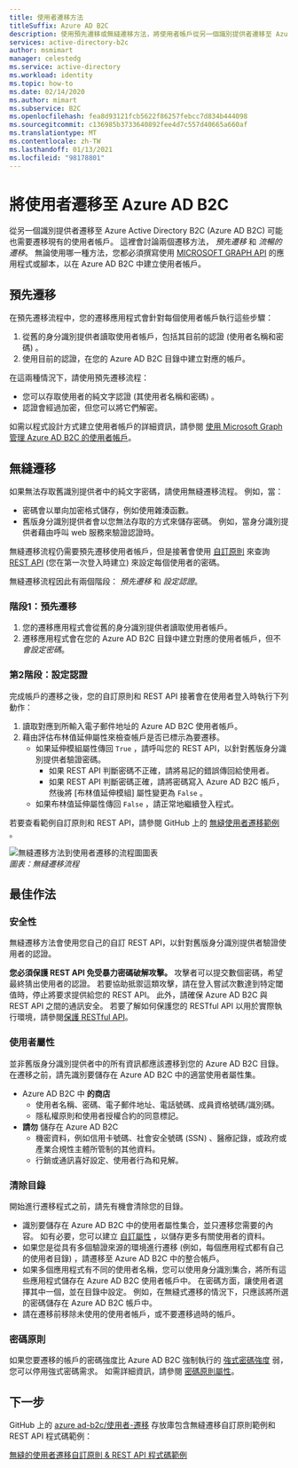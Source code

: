 ```yaml
---
title: 使用者遷移方法
titleSuffix: Azure AD B2C
description: 使用預先遷移或無縫遷移方法，將使用者帳戶從另一個識別提供者遷移至 Azure AD B2C。
services: active-directory-b2c
author: msmimart
manager: celestedg
ms.service: active-directory
ms.workload: identity
ms.topic: how-to
ms.date: 02/14/2020
ms.author: mimart
ms.subservice: B2C
ms.openlocfilehash: fea8d93121fcb5622f86257febcc7d834b444098
ms.sourcegitcommit: c136985b3733640892fee4d7c557d40665a660af
ms.translationtype: MT
ms.contentlocale: zh-TW
ms.lasthandoff: 01/13/2021
ms.locfileid: "98178801"
---
```

# <a name="migrate-users-to-azure-ad-b2c"></a>將使用者遷移至 Azure AD B2C

從另一個識別提供者遷移至 Azure Active Directory B2C (Azure AD B2C) 可能也需要遷移現有的使用者帳戶。 這裡會討論兩個遷移方法， *預先遷移* 和 *流暢的遷移*。 無論使用哪一種方法，您都必須撰寫使用 [MICROSOFT GRAPH API](manage-user-accounts-graph-api.md) 的應用程式或腳本，以在 Azure AD B2C 中建立使用者帳戶。

## <a name="pre-migration"></a>預先遷移

在預先遷移流程中，您的遷移應用程式會針對每個使用者帳戶執行這些步驟：

1. 從舊的身分識別提供者讀取使用者帳戶，包括其目前的認證 (使用者名稱和密碼) 。
1. 使用目前的認證，在您的 Azure AD B2C 目錄中建立對應的帳戶。

在這兩種情況下，請使用預先遷移流程：

- 您可以存取使用者的純文字認證 (其使用者名稱和密碼) 。
- 認證會經過加密，但您可以將它們解密。

如需以程式設計方式建立使用者帳戶的詳細資訊，請參閱 [使用 Microsoft Graph 管理 Azure AD B2C 的使用者帳戶](manage-user-accounts-graph-api.md)。

## <a name="seamless-migration"></a>無縫遷移

如果無法存取舊識別提供者中的純文字密碼，請使用無縫遷移流程。 例如，當：

- 密碼會以單向加密格式儲存，例如使用雜湊函數。
- 舊版身分識別提供者會以您無法存取的方式來儲存密碼。 例如，當身分識別提供者藉由呼叫 web 服務來驗證認證時。

無縫遷移流程仍需要預先遷移使用者帳戶，但是接著會使用 [自訂原則](custom-policy-get-started.md) 來查詢 [REST API](custom-policy-rest-api-intro.md) (您在第一次登入時建立) 來設定每個使用者的密碼。

無縫遷移流程因此有兩個階段： *預先遷移* 和 *設定認證*。

### <a name="phase-1-pre-migration"></a>階段1：預先遷移

1. 您的遷移應用程式會從舊的身分識別提供者讀取使用者帳戶。
1. 遷移應用程式會在您的 Azure AD B2C 目錄中建立對應的使用者帳戶，但不 *會設定密碼*。

### <a name="phase-2-set-credentials"></a>第2階段：設定認證

完成帳戶的遷移之後，您的自訂原則和 REST API 接著會在使用者登入時執行下列動作：

1. 讀取對應到所輸入電子郵件地址的 Azure AD B2C 使用者帳戶。
1. 藉由評估布林值延伸屬性來檢查帳戶是否已標示為要遷移。
    - 如果延伸模組屬性傳回 `True` ，請呼叫您的 REST API，以針對舊版身分識別提供者驗證密碼。
      - 如果 REST API 判斷密碼不正確，請將易記的錯誤傳回給使用者。
      - 如果 REST API 判斷密碼正確，請將密碼寫入 Azure AD B2C 帳戶，然後將 [布林值延伸模組] 屬性變更為 `False` 。
    - 如果布林值延伸屬性傳回 `False` ，請正常地繼續登入程式。

若要查看範例自訂原則和 REST API，請參閱 GitHub 上的 [無縫使用者遷移範例](https://aka.ms/b2c-account-seamless-migration) 。

![無縫遷移方法到使用者遷移的流程圖圖表](./media/user-migration/diagram-01-seamless-migration.png)<br />*圖表：無縫遷移流程*

## <a name="best-practices"></a>最佳作法

### <a name="security"></a>安全性

無縫遷移方法會使用您自己的自訂 REST API，以針對舊版身分識別提供者驗證使用者的認證。

**您必須保護 REST API 免受暴力密碼破解攻擊。** 攻擊者可以提交數個密碼，希望最終猜出使用者的認證。 若要協助抵禦這類攻擊，請在登入嘗試次數達到特定閾值時，停止將要求提供給您的 REST API。 此外，請確保 Azure AD B2C 與 REST API 之間的通訊安全。 若要了解如何保護您的 RESTful API 以用於實際執行環境，請參閱[保護 RESTful API](secure-rest-api.md)。

### <a name="user-attributes"></a>使用者屬性

並非舊版身分識別提供者中的所有資訊都應該遷移到您的 Azure AD B2C 目錄。 在遷移之前，請先識別要儲存在 Azure AD B2C 中的適當使用者屬性集。

- Azure AD B2C 中 **的商店**
  - 使用者名稱、密碼、電子郵件地址、電話號碼、成員資格號碼/識別碼。
  - 隱私權原則和使用者授權合約的同意標記。
- **請勿** 儲存在 Azure AD B2C
  - 機密資料，例如信用卡號碼、社會安全號碼 (SSN) 、醫療記錄，或政府或產業合規性主體所管制的其他資料。
  - 行銷或通訊喜好設定、使用者行為和見解。

### <a name="directory-clean-up"></a>清除目錄

開始進行遷移程式之前，請先有機會清除您的目錄。

- 識別要儲存在 Azure AD B2C 中的使用者屬性集合，並只遷移您需要的內容。 如有必要，您可以建立 [自訂屬性](user-flow-custom-attributes.md) ，以儲存更多有關使用者的資料。
- 如果您是從具有多個驗證來源的環境進行遷移 (例如，每個應用程式都有自己的使用者目錄) ，請遷移至 Azure AD B2C 中的整合帳戶。
- 如果多個應用程式有不同的使用者名稱，您可以使用身分識別集合，將所有這些應用程式儲存在 Azure AD B2C 使用者帳戶中。 在密碼方面，讓使用者選擇其中一個，並在目錄中設定。 例如，在無縫式遷移的情況下，只應該將所選的密碼儲存在 Azure AD B2C 帳戶中。
- 請在遷移前移除未使用的使用者帳戶，或不要遷移過時的帳戶。

### <a name="password-policy"></a>密碼原則

如果您要遷移的帳戶的密碼強度比 Azure AD B2C 強制執行的 [強式密碼強度](../active-directory/authentication/concept-sspr-policy.md) 弱，您可以停用強式密碼需求。 如需詳細資訊，請參閱 [密碼原則屬性](user-profile-attributes.md#password-policy-attribute)。

## <a name="next-steps"></a>下一步

GitHub 上的 [azure ad-b2c/使用者-遷移](https://github.com/azure-ad-b2c/user-migration) 存放庫包含無縫遷移自訂原則範例和 REST API 程式碼範例：

[無縫的使用者遷移自訂原則 & REST API 程式碼範例](https://aka.ms/b2c-account-seamless-migration)
